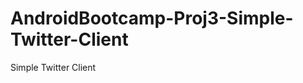 AndroidBootcamp-Proj3-Simple-Twitter-Client
===========================================

Simple Twitter Client
